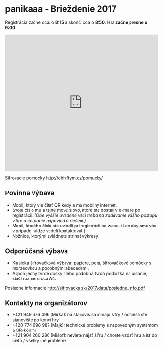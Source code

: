 # panikaaa - Brieždenie 2017

Registrácia začne cca. o __8:15__ a skončí cca o __8:50__. __Hra začne presne o 9:00__.

<iframe src="https://www.google.com/maps/embed?pb=!1m18!1m12!1m3!1d1636.4653561559956!2d17.06986920294137!3d48.15294659325655!2m3!1f0!2f0!3f0!3m2!1i1024!2i768!4f13.1!3m3!1m2!1s0x476c8bec959053af%3A0xd67cb0ab1c4e0bab!2sMlynsk%C3%A1+dolina+5692%2C+841+04+Karlova+Ves!5e1!3m2!1sen!2ssk!4v1496304777408" width="600" height="450" frameborder="0" style="border:0; width: 100%" allowfullscreen></iframe>

Sifrovacie pomocky http://chlyftym.cz/pomucky/

## Povinná výbava
* Mobil, ktorý vie čítať QR kódy a má mobilný internet.
* Svoje číslo  mu a tajné  mové slovo, ktoré ste dostali v e-maile po registrácii.
_(Obe vyššie uvedené veci treba na zadávanie vášho postupu v hre a čerpanie nápovied a riešení.)_
* Mobil, ktorého číslo ste uviedli pri registrácii na webe. (Len aby sme vás v prípade núdze vedeli kontaktovať.)
* Nožnice, ktorými zvládnete strihať výkresy.

## Odporúčaná výbava
* Klasická šifrovačková výbava: papiere, perá, šifrovačkové pomôcky s morzeovkou a podobnými abecedami. 
* Aspoň jedny tvrdé dosky alebo podobná tvrdá podložka na písanie, stačí rozmeru cca A4.

Posledne informacie http://sifrovacka.sk/2017/data/posledne_info.pdf

## Kontakty na organizátorov
* +421 949 676 496 (Mirka): na stanoviš  sa míňajú šifry / odniesli ste stanovište po konci hry
* +420 774 698 987 (Majk): technické problémy s nápovedným systémom a QR-kódmi
* +421 904 260 286 (Mišof): neviete nájsť šifru / chcete vzdať hru a ísť do cieľa / všetky iné problémy
